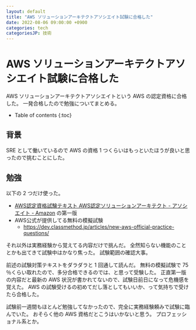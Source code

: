 ```yaml
---
layout: default
title: "AWS ソリューションアーキテクトアソシエイト試験に合格した"
date: 2022-08-06 09:00:00 +0900
categories: tech
categoriesJP: 技術
---
```


# AWS ソリューションアーキテクトアソシエイト試験に合格した

AWS ソリューションアーキテクトアソシエイトという AWS の認定資格に合格した。
一発合格したので勉強についてまとめる。

* Table of contents
{:toc}

## 背景

SRE として働いているので AWS の資格 1 つくらいはもっといたほうが良いと思ったので挑むことにした。

## 勉強

以下の 2 つだけ使った。

* [AWS認定資格試験テキスト AWS認定ソリューションアーキテクト - アソシエイト - Amazon](https://www.amazon.co.jp/dp/B08MVXRFFN)
  の第一版
* AWS公式が提供してる無料の模擬試験
  * <https://dev.classmethod.jp/articles/new-aws-official-practice-questions/>

それ以外は実務経験から覚えてる内容だけで挑んだ。
全然知らない機能のこととかも出てきて試験中はかなり焦った。
試験範囲の確認大事。

前述の試験対策テキストをダラダラと 1 回通して読んだ。
無料の模擬試験で 75 ％くらい取れたので、多分合格できるのでは、と思って受験した。
正直第一版の内容だと最新の AWS 状況が書かれてないので、試験日前日になって危機感を覚えた。
AWS の試験受けるの初めてだし落としてもいいか、って気持ちで受けたら合格した。

試験前一週間もほとんど勉強してなかったので、完全に実務経験頼みで試験に臨んでいた。
おそらく他の AWS 資格だとこうはいかないと思う。
プロフェッショナル系とか。
